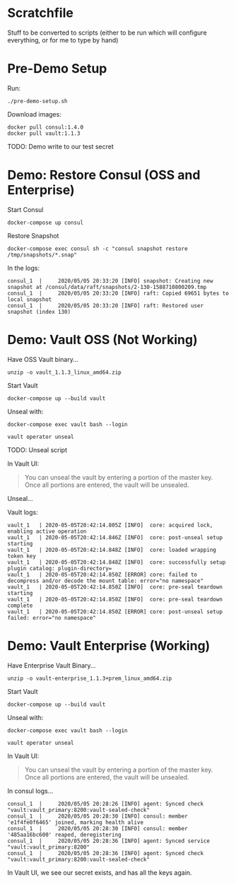 # Scratchfile

Stuff to be converted to scripts (either to be run which will configure everything, or for me to type by hand)


# Pre-Demo Setup

Run:

```
./pre-demo-setup.sh
```



Download images:

```
docker pull consul:1.4.0
docker pull vault:1.1.3
```


TODO: Demo write to our test secret




# Demo: Restore Consul (OSS and Enterprise)



Start Consul

```
docker-compose up consul
```


Restore Snapshot

```
docker-compose exec consul sh -c "consul snapshot restore /tmp/snapshots/*.snap"
```


In the logs:

```
consul_1  |     2020/05/05 20:33:20 [INFO] snapshot: Creating new snapshot at /consul/data/raft/snapshots/2-130-1588710800209.tmp
consul_1  |     2020/05/05 20:33:20 [INFO] raft: Copied 69651 bytes to local snapshot
consul_1  |     2020/05/05 20:33:20 [INFO] raft: Restored user snapshot (index 130)
```




# Demo: Vault OSS (Not Working)

Have OSS Vault binary...

```
unzip -o vault_1.1.3_linux_amd64.zip
```


Start Vault

```
docker-compose up --build vault
```

Unseal with:
```
docker-compose exec vault bash --login

vault operator unseal
```
TODO: Unseal script


In Vault UI:
> You can unseal the vault by entering a portion of the master key. Once all portions are entered, the vault will be unsealed.


Unseal...


Vault logs:

```
vault_1   | 2020-05-05T20:42:14.805Z [INFO]  core: acquired lock, enabling active operation
vault_1   | 2020-05-05T20:42:14.846Z [INFO]  core: post-unseal setup starting
vault_1   | 2020-05-05T20:42:14.848Z [INFO]  core: loaded wrapping token key
vault_1   | 2020-05-05T20:42:14.848Z [INFO]  core: successfully setup plugin catalog: plugin-directory=
vault_1   | 2020-05-05T20:42:14.850Z [ERROR] core: failed to decompress and/or decode the mount table: error="no namespace"
vault_1   | 2020-05-05T20:42:14.850Z [INFO]  core: pre-seal teardown starting
vault_1   | 2020-05-05T20:42:14.850Z [INFO]  core: pre-seal teardown complete
vault_1   | 2020-05-05T20:42:14.850Z [ERROR] core: post-unseal setup failed: error="no namespace"
```




# Demo: Vault Enterprise (Working)

Have Enterprise Vault Binary...

```
unzip -o vault-enterprise_1.1.3+prem_linux_amd64.zip
```

Start Vault

```
docker-compose up --build vault
```

Unseal with:
```
docker-compose exec vault bash --login

vault operator unseal
```


In Vault UI:
> You can unseal the vault by entering a portion of the master key. Once all portions are entered, the vault will be unsealed.




In consul logs...

```
consul_1  |     2020/05/05 20:28:26 [INFO] agent: Synced check "vault:vault_primary:8200:vault-sealed-check"
consul_1  |     2020/05/05 20:28:30 [INFO] consul: member 'e1f4fe0f6465' joined, marking health alive
consul_1  |     2020/05/05 20:28:30 [INFO] consul: member '485aa16bc600' reaped, deregistering
consul_1  |     2020/05/05 20:28:36 [INFO] agent: Synced service "vault:vault_primary:8200"
consul_1  |     2020/05/05 20:28:36 [INFO] agent: Synced check "vault:vault_primary:8200:vault-sealed-check"
```







In Vault UI, we see our secret exists, and has all the keys again.
